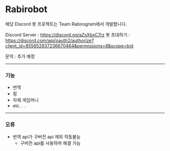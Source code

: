 # Rabirobot

해당 Discord 봇 프로젝트는 Team Rabirogram에서 개발합니다.

Discord Server : https://discord.gg/aZsXbxC7rz
봇 초대하기 : https://discord.com/api/oauth2/authorize?client_id=855652837236670464&permissions=8&scope=bot

문의 : 추가 예정

------

### 기능

* 번역
* 핑
* 자체 게임머니
* etc. . .

------
### 오류

* 번역 api가 구버전 api 제외 작동불능
  * 구버전 api를 사용하여 해결 가능